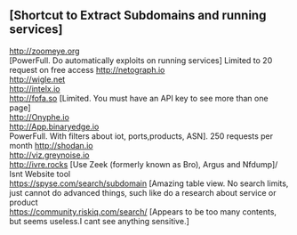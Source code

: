 [Shortcut to Extract Subdomains and running services]
---
http://zoomeye.org<br>[PowerFull. Do automatically exploits on running services] Limited to 20 request on free access
http://netograph.io<br>
http://wigle.net<br>
http://intelx.io<br>
http://fofa.so [Limited. You must have an API key to see more than one page]<br>
http://Onyphe.io<br>
http://App.binaryedge.io<br> PowerFull. With filters about iot, ports,products, ASN]. 250 requests per month
http://shodan.io<br>
http://viz.greynoise.io<br>
http://ivre.rocks [Use  Zeek (formerly known as Bro), Argus and Nfdump]/ Isnt Website tool<br>
https://spyse.com/search/subdomain [Amazing table view. No search limits, just cannot do advanced things, such like do a research about service or product<br>
https://community.riskiq.com/search/ [Appears to be too many contents, but seems useless.I cant see anything sensitive.]<br>


